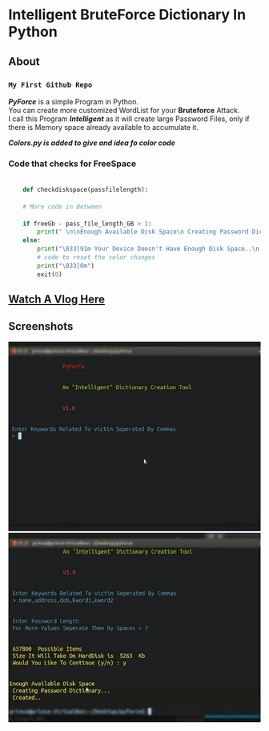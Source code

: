 # Intelligent BruteForce Dictionary In Python

## About

### `My First Github Repo`

***PyForce*** is a simple Program in Python. <br/>
You can create more customized WordList for your **Bruteforce** Attack.
<br/>
I call this Program ***Intelligent*** as it will create large Password Files, only if there is Memory space already available to accumulate it.

***Colors.py is added to give and idea fo color code***

### Code that checks for FreeSpace 

```python

    def checkdiskspace(passfilelength):

    # More code in Between    
    
    if freeGb - pass_file_length_GB > 1:
        print(" \n\nEnough Available Disk Space\n Creating Password Dictionary...")
    else:
        print("\033[91m Your Device Doesn't Have Enough Disk Space..\n Quitting...")
        # code to reset the color changes
        print("\033[0m")
        exit(0)

```

## [Watch A Vlog Here](https://youtu.be/P-SplfN7lMo)

## Screenshots 

![A Very Simple Login Screen](01.png)
![The Way Program Works](003.jpg)
